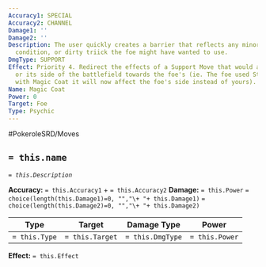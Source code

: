 ```yaml
---
Accuracy1: SPECIAL
Accuracy2: CHANNEL
Damage1: ''
Damage2: ''
Description: The user quickly creates a barrier that reflects any minor attack, status
  condition, or dirty triick the foe might have wanted to use.
DmgType: SUPPORT
Effect: Priority 4. Redirect the effects of a Support Move that would affect the user
  or its side of the battlefield towards the foe's (ie. The foe used Stealth Rock,
  with Magic Coat it will now affect the foe's side instead of yours).
Name: Magic Coat
Power: 0
Target: Foe
Type: Psychic
---
```


#PokeroleSRD/Moves

## `= this.name` 
*`= this.Description`*

**Accuracy:** `= this.Accuracy1` + `= this.Accuracy2`
**Damage:** `= this.Power` `= choice(length(this.Damage1)=0, "","\+ "+ this.Damage1)` `= choice(length(this.Damage2)=0, "","\+ "+ this.Damage2)`

| Type          | Target          | Damage Type          | Power          |
| ------------- | --------------- | ---------------- | -------------- |
| `= this.Type` | `= this.Target` | `= this.DmgType` | `= this.Power` | 

**Effect:** `= this.Effect`
